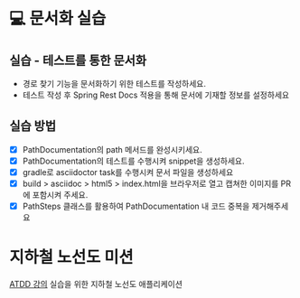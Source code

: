 
# 💻 문서화 실습
## 실습 - 테스트를 통한 문서화
- 경로 찾기 기능을 문서화하기 위한 테스트를 작성하세요.
- 테스트 작성 후 Spring Rest Docs 적용을 통해 문서에 기재할 정보를 설정하세요

## 실습 방법
- [x] PathDocumentation의 path 메서드를 완성시키세요.
- [x] PathDocumentation의 테스트를 수행시켜 snippet을 생성하세요.
- [x] gradle로 asciidoctor task를 수행시켜 문서 파일을 생성하세요
- [x] build > asciidoc > html5 > index.html을 브라우저로 열고 캡쳐한 이미지를 PR에 포함시켜 주세요.
- [x] PathSteps 클래스를 활용하여 PathDocumentation 내 코드 중복을 제거해주세요

# 지하철 노선도 미션
[ATDD 강의](https://edu.nextstep.camp/c/R89PYi5H) 실습을 위한 지하철 노선도 애플리케이션